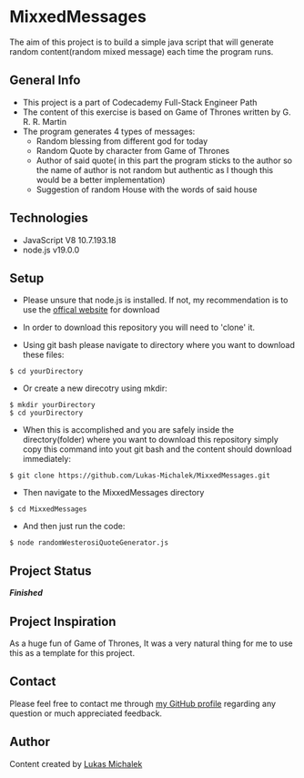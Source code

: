 # MixxedMessages
The aim of this project is to build a simple java script that will generate random content(random mixed message) each time the program runs.

## General Info
+ This project is a part of Codecademy Full-Stack Engineer Path
+ The content of this exercise is based on Game of Thrones written by G. R. R. Martin
+ The program generates 4 types of messages:
  + Random blessing from different god for today
  + Random Quote by character from Game of Thrones
  + Author of said quote( in this part the program sticks to the author so the name of author is not random but authentic as I though this would be a better implementation)
  + Suggestion of random House with the words of said house
  
 ## Technologies
 + JavaScript	V8 10.7.193.18
 + node.js v19.0.0

## Setup
 + Please unsure that node.js is installed. If not, my recommendation is to use the [offical website](https://nodejs.org/en/) for download
 + In order to download this repository you will need to 'clone' it.
 
 + Using git bash please navigate to directory where you want to download these files:
 ```
 $ cd yourDirectory
 ```
 + Or create a new direcotry using mkdir:
 ```
 $ mkdir yourDirectory
 $ cd yourDirectory
 ```
 + When this is accomplished and you are safely inside the directory(folder) where you want to download this repository simply copy this command into yout git bash and the content should download immediately:
 ```
 $ git clone https://github.com/Lukas-Michalek/MixxedMessages.git
 ```
 + Then navigate to the MixxedMessages directory
 ```
 $ cd MixxedMessages
 ```
 + And then just run the code:
 ```
 $ node randomWesterosiQuoteGenerator.js
 ```
 ## Project Status
 ***Finished***
 
 ## Project Inspiration
 As a huge fun of Game of Thrones, It was a very natural thing for me to use this as a template for this project.
 
 ## Contact
 Please feel free to contact me through [my GitHub profile](https://github.com/Lukas-Michalek) regarding any question or much appreciated feedback.
 
 ## Author
 Content created by [Lukas Michalek](https://github.com/Lukas-Michalek)
 
